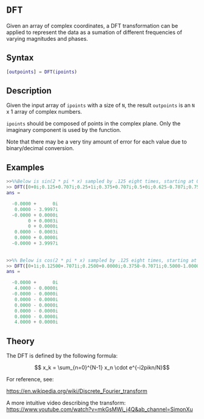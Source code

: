 # `DFT`
Given an array of complex coordinates, a DFT transformation can be applied to represent the data as a sumation of different frequencies of varying magnitudes and phases.

## Syntax
```matlab
[outpoints] = DFT(ipoints)
```

## Description
Given the input array of `ipoints` with a size of `N`, the result `outpoints` is an `N` x 1 array of complex numbers.

`ipoints` should be composed of points in the complex plane. Only the imaginary component is used by the function.

Note that there may be a very tiny amount of error for each value due to binary/decimal conversion.

## Examples
```matlab
>>%%Below is sin(2 * pi * x) sampled by .125 eight times, starting at 0 and ending at 0.875 . 
>> DFT([0+0i;0.125+0.707i;0.25+1i;0.375+0.707i;0.5+0i;0.625-0.707i;0.75-1i;0.875-0.707i])  
ans =

  -0.0000 +      0i
   0.0000 - 3.9997i
  -0.0000 + 0.0000i
        0 + 0.0003i
        0 + 0.0000i
   0.0000 - 0.0003i
   0.0000 + 0.0000i
  -0.0000 + 3.9997i
  
  
>>%% Below is cos(2 * pi * x) sampled by .125 eight times, starting at 0 and ending at 0.875 .
>> DFT([0+1i;0.12500+.7071i;0.2500+0.0000i;0.3750-0.7071i;0.5000-1.0000i;0.6250-0.7071i;0.7500-0.0000i;0.8750+0.7071i]) 
ans = 

  -0.0000 +      0i
   4.0000 - 0.0000i
  -0.0000 - 0.0000i
   0.0000 - 0.0000i
   0.0000 - 0.0000i
   0.0000 - 0.0000i
   0.0000 - 0.0000i
   4.0000 + 0.0000i


```
## Theory

The DFT is defined by the following formula:
```math
 x_k = \sum_{n=0}^{N-1} x_n \cdot e^{-i2pikn/N}
```


For reference, see:

https://en.wikipedia.org/wiki/Discrete_Fourier_transform

A more intuitive video describing the transform:
https://www.youtube.com/watch?v=mkGsMWi_j4Q&ab_channel=SimonXu


